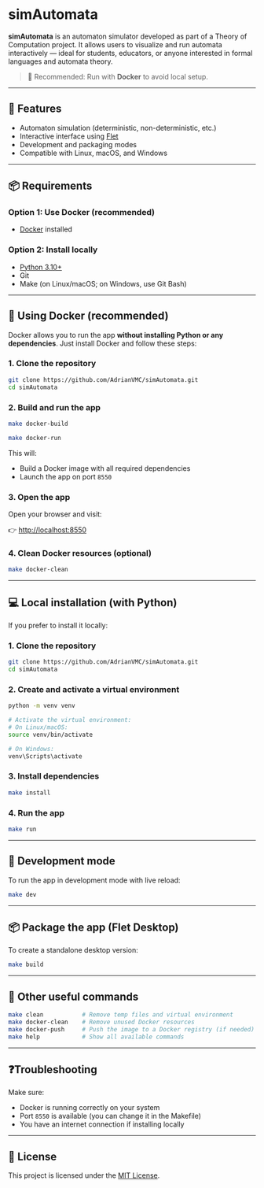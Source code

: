 # simAutomata

**simAutomata** is an automaton simulator developed as part of a Theory of Computation project. It allows users to visualize and run automata interactively — ideal for students, educators, or anyone interested in formal languages and automata theory.

> 🐳 Recommended: Run with **Docker** to avoid local setup.

---

## 🚀 Features

- Automaton simulation (deterministic, non-deterministic, etc.)
- Interactive interface using [Flet](https://flet.dev/)
- Development and packaging modes
- Compatible with Linux, macOS, and Windows

---

## 📦 Requirements

### Option 1: Use Docker (recommended)

- [Docker](https://www.docker.com/get-started) installed

### Option 2: Install locally

- [Python 3.10+](https://www.python.org/downloads/)
- Git
- Make (on Linux/macOS; on Windows, use Git Bash)

---

## 🐳 Using Docker (recommended)

Docker allows you to run the app **without installing Python or any dependencies**. Just install Docker and follow these steps:

### 1. Clone the repository

```bash
git clone https://github.com/AdrianVMC/simAutomata.git
cd simAutomata
```

### 2. Build and run the app

```bash
make docker-build
```
```bash
make docker-run
```

This will:
- Build a Docker image with all required dependencies
- Launch the app on port `8550`

### 3. Open the app

Open your browser and visit:

👉 [http://localhost:8550](http://localhost:8550)

### 4. Clean Docker resources (optional)

```bash
make docker-clean
```

---

## 💻 Local installation (with Python)

If you prefer to install it locally:

### 1. Clone the repository

```bash
git clone https://github.com/AdrianVMC/simAutomata.git
cd simAutomata
```

### 2. Create and activate a virtual environment

```bash
python -m venv venv

# Activate the virtual environment:
# On Linux/macOS:
source venv/bin/activate

# On Windows:
venv\Scripts\activate
```

### 3. Install dependencies

```bash
make install
```

### 4. Run the app

```bash
make run
```

---

## 🔧 Development mode

To run the app in development mode with live reload:

```bash
make dev
```

---

## 📦 Package the app (Flet Desktop)

To create a standalone desktop version:

```bash
make build
```

---

## 🧼 Other useful commands

```bash
make clean           # Remove temp files and virtual environment
make docker-clean    # Remove unused Docker resources
make docker-push     # Push the image to a Docker registry (if needed)
make help            # Show all available commands
```

---

## ❓Troubleshooting

Make sure:
- Docker is running correctly on your system
- Port `8550` is available (you can change it in the Makefile)
- You have an internet connection if installing locally

---

## 📄 License

This project is licensed under the [MIT License](LICENSE).
